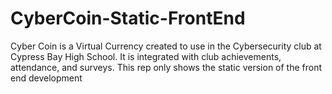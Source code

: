 # CyberCoin-Static-FrontEnd
Cyber Coin is a Virtual Currency created to use in the Cybersecurity club at Cypress Bay High School. It is integrated with club achievements, attendance, and surveys. This rep only shows the static version of the front end development
